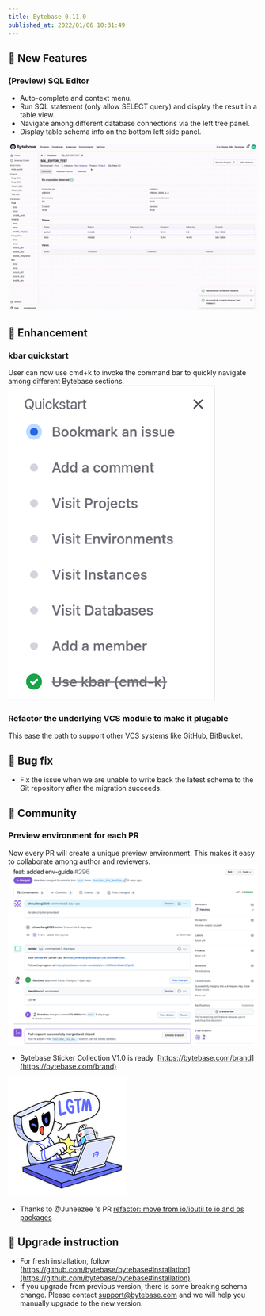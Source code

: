 ```yaml
---
title: Bytebase 0.11.0
published_at: 2022/01/06 10:31:49
---
```


## 🚀 New Features

### (Preview) SQL Editor

- Auto-complete and context menu.
- Run SQL statement (only allow SELECT query) and display the result in a table view.
- Navigate among different database connections via the left tree panel.
- Display table schema info on the bottom left side panel.

![_](/static/blog-changelog-assets/2022/01/202201061051.gif)

## 🎄 Enhancement

### kbar quickstart

User can now use cmd+k to invoke the command bar to quickly navigate among different Bytebase sections.
![_](/static/blog-changelog-assets/2022/01/3a0cb83f-5978-4c04-b081-88bc5c19d44d.png)

### Refactor the underlying VCS module to make it plugable

This ease the path to support other VCS systems like GitHub, BitBucket.

## 🐞 Bug fix

- Fix the issue when we are unable to write back the latest schema to the Git repository after the migration succeeds.

## 🎠 Community

### Preview environment for each PR

Now every PR will create a unique preview environment. This makes it easy to collaborate among author and reviewers.
![_](/static/blog-changelog-assets/2022/01/rendergithub.png)

- Bytebase Sticker Collection V1.0 is ready  [https://bytebase.com/brand](https://bytebase.com/brand)

![_](/static/blog-changelog-assets/2022/01/LGTM.gif)

- Thanks to @Juneezee 's PR [refactor: move from io/ioutil to io and os packages](https://github.com/bytebase/bytebase/pull/264)

## 📕 Upgrade instruction

- For fresh installation, follow [https://github.com/bytebase/bytebase#installation](https://github.com/bytebase/bytebase#installation).
- If you upgrade from previous version, there is some breaking schema change. Please contact [support@bytebase.com](mailto:support@bytebase.com) and we will help you manually upgrade to the new version.
